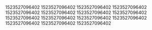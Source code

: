 1523527096402
1523527096402
1523527096402
1523527096402
1523527096402
1523527096402
1523527096402
1523527096402
1523527096402
1523527096402
1523527096402
1523527096402
1523527096402
1523527096402
1523527096402